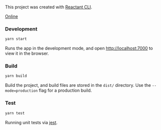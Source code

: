 This project was created with [Reactant CLI](https://github.com/unadlib/reactant/tree/master/packages/reactant-cli).

[Online](https://codesandbox.io/s/github/unadlib/reactant-todomvc)

### Development

```sh
yarn start
```

Runs the app in the development mode, and open [http://localhost:7000](http://localhost:7000) to view it in the browser.

### Build

```sh
yarn build
```

Build the project, and build files are stored in the `dist/` directory. Use the `--mode=production` flag for a production build.

### Test

```sh
yarn test
```

Running unit tests via [jest](https://jestjs.io). 

